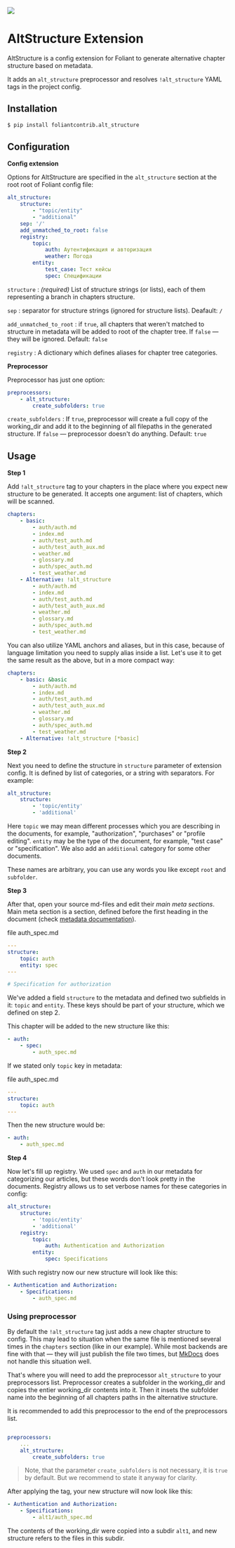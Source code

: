 [![](https://img.shields.io/pypi/v/foliantcontrib.alt_structure.svg)](https://pypi.org/project/foliantcontrib.alt_structure/)

# AltStructure Extension

AltStructure is a config extension for Foliant to generate alternative chapter structure based on metadata.

It adds an `alt_structure` preprocessor and resolves `!alt_structure` YAML tags in the project config.

## Installation

```bash
$ pip install foliantcontrib.alt_structure
```

## Configuration

**Config extension**

Options for AltStructure are specified in the `alt_structure` section at the root root of Foliant config file:

```yaml
alt_structure:
    structure:
        - "topic/entity"
        - "additional"
    sep: '/'
    add_unmatched_to_root: false
    registry:
        topic:
            auth: Аутентификация и авторизация
            weather: Погода
        entity:
            test_case: Тест кейсы
            spec: Спецификации
```

`structure`
:   *(required)* List of structure strings (or lists), each of them representing a branch in chapters structure.

`sep`
:   separator for structure strings (ignored for structure lists). Deafault: `/`

`add_unmatched_to_root`
:   if `true`, all chapters that weren't matched to structure in metadata will be added to root of the chapter tree. If `false` — they will be ignored. Default: `false`

`registry`
:   A dictionary which defines aliases for chapter tree categories.

**Preprocessor**

Preprocessor has just one option:

```yaml
preprocessors:
    - alt_structure:
        create_subfolders: true
```

`create_subfolders`
:   If `true`, preprocessor will create a full copy of the working_dir and add it to the beginning of all filepaths in the generated structure. If `false` — preprocessor doesn't do anything. Default: `true`

## Usage

**Step 1**

Add `!alt_structure` tag to your chapters in the place where you expect new structure to be generated. It accepts one argument: list of chapters, which will be scanned.

```yaml
chapters:
    - basic:
        - auth/auth.md
        - index.md
        - auth/test_auth.md
        - auth/test_auth_aux.md
        - weather.md
        - glossary.md
        - auth/spec_auth.md
        - test_weather.md
    - Alternative: !alt_structure
        - auth/auth.md
        - index.md
        - auth/test_auth.md
        - auth/test_auth_aux.md
        - weather.md
        - glossary.md
        - auth/spec_auth.md
        - test_weather.md
```

You can also utilize YAML anchors and aliases, but in this case, because of language limitation you need to supply alias inside a list. Let's use it to get the same result as the above, but in a more compact way:

```yaml
chapters:
    - basic: &basic
        - auth/auth.md
        - index.md
        - auth/test_auth.md
        - auth/test_auth_aux.md
        - weather.md
        - glossary.md
        - auth/spec_auth.md
        - test_weather.md
    - Alternative: !alt_structure [*basic]
```

**Step 2**

Next you need to define the structure in `structure` parameter of extension config. It is defined by list of categories, or a string with separators. For example:

```yaml
alt_structure:
    structure:
        - 'topic/entity'
        - 'additional'
```

Here `topic` we may mean different processes which you are describing in the documents, for example, "authorization", "purchases" or "profile editing". `entity` may be the type of the document, for example, "test case" or "specification". We also add an `additional` category for some other documents.

These names are arbitrary, you can use any words you like except `root` and `subfolder`.

**Step 3**

After that, open your source md-files and edit their *main meta sections*. Main meta section is a section, defined before the first heading in the document (check [metadata documentation](https://foliant-docs.github.io/docs/cli/meta/)).

file auth_spec.md
```yaml
---
structure:
    topic: auth
    entity: spec
---

# Specification for authorization
```

We've added a field `structure` to the metadata and defined two subfields in it: `topic` and `entity`. These keys should be part of your structure, which we defined on step 2.

This chapter will be added to the new structure like this:

```yaml
- auth:
    - spec:
        - auth_spec.md
```

If we stated only `topic` key in metadata:

file auth_spec.md
```yaml
---
structure:
    topic: auth
---
```

Then the new structure would be:

```yaml
- auth:
    - auth_spec.md
```

**Step 4**

Now let's fill up registry. We used `spec` and `auth` in our metadata for categorizing our articles, but these words don't look pretty in the documents. Registry allows us to set verbose names for these categories in config:

```yaml
alt_structure:
    structure:
        - 'topic/entity'
        - 'additional'
    registry:
        topic:
            auth: Authentication and Authorization
        entity:
            spec: Specifications
```

With such registry now our new structure will look like this:

```yaml
- Authentication and Authorization:
    - Specifications:
        - auth_spec.md
```

### Using preprocessor

By default the `!alt_structure` tag just adds a new chapter structure to config. This may lead to situation when the same file is mentioned several times in the `chapters` section (like in our example). While most backends are fine with that — they will just publish the file two times, but [MkDocs](https://foliant-docs.github.io/docs/backends/mkdocs/) does not handle this situation well.

That's where you will need to add the preprocessor `alt_structure` to your preprocessors list. Preprocessor creates a subfolder in the working_dir and copies the entier working_dir contents into it. Then it insets the subfolder name into the beginning of all chapters paths in the alternative structure.

It is recommended to add this preprocessor to the end of the preprocessors list.

```yaml

preprocessors:
    ...
    alt_structure:
        create_subfolders: true
```

> Note, that the parameter `create_subfolders` is not necessary, it is `true` by default. But we recommend to state it anyway for clarity.

After applying the tag, your new structure will now look like this:

```yaml
- Authentication and Authorization:
    - Specifications:
        - alt1/auth_spec.md
```

The contents of the working_dir were copied into a subdir `alt1`, and new structure refers to the files in this subdir.
